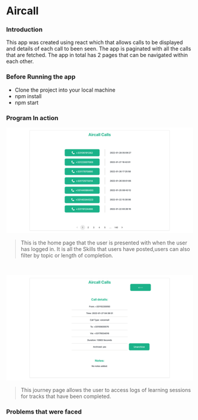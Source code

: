 # Aircall 

### Introduction 
This app was created using react which that allows calls to be displayed and details of each call to been seen. The app is paginated with all the calls that are fetched. The app in total has 2 pages that can be navigated within each other. 

### Before Running the app 

- Clone the project into your local machine
- npm install 
- npm start 

### Program In action 
![Home Page](https://github.com/dinnosaur/Aircall-FrontEnd/blob/main/Images/Screenshot%202022-01-28%20at%2018.06.27.png?raw=true)

>This is the home page that the user is presented with when the user has logged in. It is all the Skills that users have posted,users can also filter by topic or length of completion.

&nbsp;

![Home Page](https://github.com/dinnosaur/Aircall-FrontEnd/blob/main/Images/Screenshot%202022-01-28%20at%2018.09.18.png?raw=true)

>This journey page allows the user to access logs of learning sessions for tracks that have been completed. 


### Problems that were faced 



